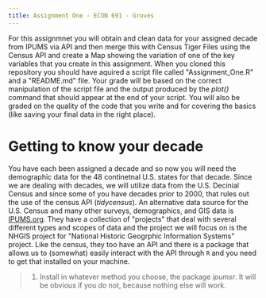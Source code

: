 ```yaml
---
title: Assignment One - ECON 691 - Groves
---
```


For this assignmnet you will obtain and clean data for your assigned decade from IPUMS via API and then merge this with Census Tiger Files using the Census API and create a Map showing the variation of one of the key variables that you create in this assignment. When you cloned this repository you should have aquired a script file called "Assignment_One.R" and a "README.md" file. Your grade will be based on the correct manipulation of the script file and the output produced by the *plot()* command that should appear at the end of your script. You will also be graded on the quality of the code that you write and for covering the basics (like saving your final data in the right place).

# Getting to know your decade
You have each been assigned a decade and so now you will need the demographic data for the 48 continetnal U.S. states for that decade. Since we are dealing with decades, we will utilize data from the U.S. Decinial Census and since some of you have decades prior to 2000, that rules out the use of the census API (*tidycensus*). An alternative data source for the U.S. Census and many other surveys, demographics, and GIS data is [IPUMS.org](). They have a collection of "projects" that deal with several different types and scopes of data and the project we will focus on is the NHGIS project for "National Historic Geogrphic Information Systems" project. Like the census, they too have an API and there is a package that allows us to (somewhat) easily interact with the API through `R` and you need to get that installed on your machine.

> 1. Install in whatever method you choose, the package *ipumsr*. It will be obvious if you do not, because nothing else will work.

